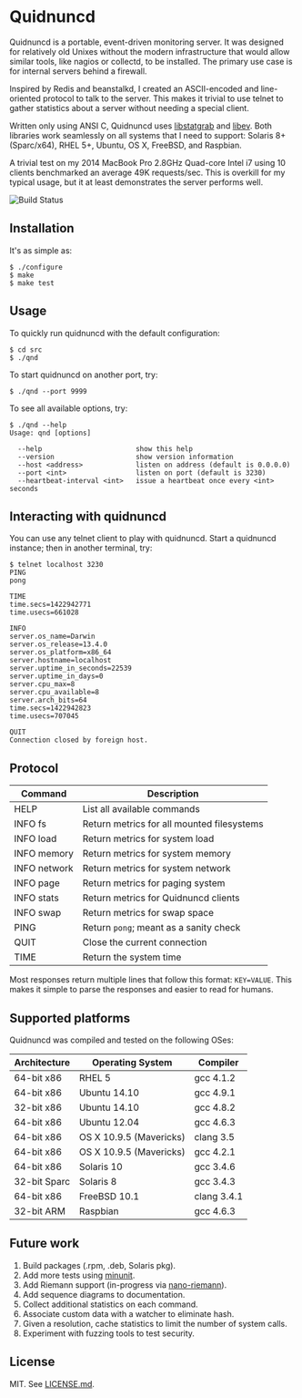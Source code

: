 # Quidnuncd

Quidnuncd is a portable, event-driven monitoring server. It was designed for
relatively old Unixes without the modern infrastructure that would allow similar
tools, like nagios or collectd, to be installed. The primary use case is for
internal servers behind a firewall.

Inspired by Redis and beanstalkd, I created an ASCII-encoded and line-oriented
protocol to talk to the server. This makes it trivial to use telnet to gather
statistics about a server without needing a special client.

Written only using ANSI C, Quidnuncd uses [libstatgrab](http://www.i-scream.org/libstatgrab/)
and [libev](http://software.schmorp.de/pkg/libev.html). Both libraries work
seamlessly on all systems that I need to support: Solaris 8+ (Sparc/x64),
RHEL 5+, Ubuntu, OS X, FreeBSD, and Raspbian.

A trivial test on my 2014 MacBook Pro 2.8GHz Quad-core Intel i7 using 10 clients
benchmarked an average 49K requests/sec. This is overkill for my typical usage,
but it at least demonstrates the server performs well.

![Build Status](https://travis-ci.org/jbcrail/quidnuncd.png)

## Installation

It's as simple as:

```
$ ./configure
$ make
$ make test
```

## Usage

To quickly run quidnuncd with the default configuration:

```
$ cd src
$ ./qnd
```

To start quidnuncd on another port, try:

```
$ ./qnd --port 9999
```

To see all available options, try:

```
$ ./qnd --help
Usage: qnd [options]

  --help                       show this help
  --version                    show version information
  --host <address>             listen on address (default is 0.0.0.0)
  --port <int>                 listen on port (default is 3230)
  --heartbeat-interval <int>   issue a heartbeat once every <int> seconds
```

## Interacting with quidnuncd

You can use any telnet client to play with quidnuncd. Start a quidnuncd instance;
then in another terminal, try:

```
$ telnet localhost 3230
PING
pong

TIME
time.secs=1422942771
time.usecs=661028

INFO
server.os_name=Darwin
server.os_release=13.4.0
server.os_platform=x86_64
server.hostname=localhost
server.uptime_in_seconds=22539
server.uptime_in_days=0
server.cpu_max=8
server.cpu_available=8
server.arch_bits=64
time.secs=1422942823
time.usecs=707045

QUIT
Connection closed by foreign host.
```

## Protocol

Command      | Description
------------ | -------------------------------------------
HELP         | List all available commands
INFO fs      | Return metrics for all mounted filesystems
INFO load    | Return metrics for system load
INFO memory  | Return metrics for system memory
INFO network | Return metrics for system network
INFO page    | Return metrics for paging system
INFO stats   | Return metrics for Quidnuncd clients
INFO swap    | Return metrics for swap space
PING         | Return `pong`; meant as a sanity check
QUIT         | Close the current connection
TIME         | Return the system time

Most responses return multiple lines that follow this format: `KEY=VALUE`.
This makes it simple to parse the responses and easier to read for humans.

## Supported platforms

Quidnuncd was compiled and tested on the following OSes:

Architecture | Operating System        | Compiler
------------ | ----------------------- | -----------------------
64-bit x86   | RHEL 5                  | gcc 4.1.2
64-bit x86   | Ubuntu 14.10            | gcc 4.9.1
32-bit x86   | Ubuntu 14.10            | gcc 4.8.2
64-bit x86   | Ubuntu 12.04            | gcc 4.6.3
64-bit x86   | OS X 10.9.5 (Mavericks) | clang 3.5
64-bit x86   | OS X 10.9.5 (Mavericks) | gcc 4.2.1
64-bit x86   | Solaris 10              | gcc 3.4.6
32-bit Sparc | Solaris 8               | gcc 3.4.3
64-bit x86   | FreeBSD 10.1            | clang 3.4.1
32-bit ARM   | Raspbian                | gcc 4.6.3

## Future work

1. Build packages (.rpm, .deb, Solaris pkg).
1. Add more tests using [minunit](https://github.com/siu/minunit).
1. Add Riemann support (in-progress via [nano-riemann](https://github.com/jbcrail/nano-riemann)).
1. Add sequence diagrams to documentation.
1. Collect additional statistics on each command.
1. Associate custom data with a watcher to eliminate hash.
1. Given a resolution, cache statistics to limit the number of system calls.
1. Experiment with fuzzing tools to test security.

## License

MIT. See [LICENSE.md](https://github.com/jbcrail/quidnuncd/blob/master/LICENSE.md).

